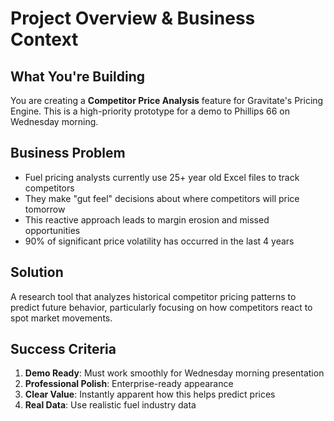 # Project Overview & Business Context

## What You're Building
You are creating a **Competitor Price Analysis** feature for Gravitate's Pricing Engine. This is a high-priority prototype for a demo to Phillips 66 on Wednesday morning.

## Business Problem
- Fuel pricing analysts currently use 25+ year old Excel files to track competitors
- They make "gut feel" decisions about where competitors will price tomorrow
- This reactive approach leads to margin erosion and missed opportunities
- 90% of significant price volatility has occurred in the last 4 years

## Solution
A research tool that analyzes historical competitor pricing patterns to predict future behavior, particularly focusing on how competitors react to spot market movements.

## Success Criteria
1. **Demo Ready**: Must work smoothly for Wednesday morning presentation
2. **Professional Polish**: Enterprise-ready appearance
3. **Clear Value**: Instantly apparent how this helps predict prices
4. **Real Data**: Use realistic fuel industry data